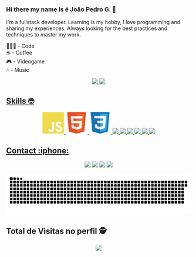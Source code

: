 ### Hi there my name is é João Pedro G. 👋

I'm a fullstack developer. Learning is my hobby, I love programming and sharing my experiences. Always looking for the best practices and techniques to master my work. 

👨🏽‍💻 - Code <br>
☕ - Coffee <br>
🎮 - Videogame <br>
🎶 - Music <br>

<div align="center">
  <a href="https://github.com/JP-dev99">
  <img height="155em" src="https://github-readme-stats.vercel.app/api?username=JP-dev99&show_icons=true&theme=dark&include_all_commits=true&count_private=true"/>
  <img height="155em" src="https://github-readme-stats.vercel.app/api/top-langs/?username=JP-dev99&layout=compact&langs_count=7&theme=dark"/>
</div>
  
## Skills 🤓 

<p align="center">
  
  <img height="60" src="https://raw.githubusercontent.com/devicons/devicon/master/icons/javascript/javascript-plain.svg">
  <img height="60" src="https://raw.githubusercontent.com/devicons/devicon/master/icons/html5/html5-original.svg">
  <img height="60" src="https://raw.githubusercontent.com/devicons/devicon/master/icons/css3/css3-original.svg">
  <img height="60" src="https://cdn.jsdelivr.net/gh/devicons/devicon/icons/laravel/laravel-plain-wordmark.svg"/>
  <img height="60" src="https://cdn.jsdelivr.net/gh/devicons/devicon/icons/bootstrap/bootstrap-plain-wordmark.svg"/>
  <img height="60" src="https://cdn.jsdelivr.net/gh/devicons/devicon/icons/git/git-plain.svg"/>
  <img height="60" src="https://cdn.jsdelivr.net/gh/devicons/devicon/icons/mysql/mysql-plain.svg"/>
  <img height="60" src="https://cdn.jsdelivr.net/gh/devicons/devicon/icons/php/php-original.svg"/>
  <img height="60" src="https://cdn.jsdelivr.net/gh/devicons/devicon/icons/tailwindcss/tailwindcss-plain.svg" />

 
  
</p>
    
<h2> Contact :iphone: </h2>
  
<div align="center">
  
<a href="https://www.instagram.com/jpedro.dev/" target="_blank"><img src="https://img.shields.io/badge/-Instagram-%23E4405F?style=for-the-badge&logo=instagram&logoColor=white" target="_blank"></a>
<a href="https://discord.gg/Hh7R8AE6" target="_blank"><img src="https://img.shields.io/badge/Discord-7289DA?style=for-the-badge&logo=discord&logoColor=white" target="_blank"></a> 
<a href = "mailto:joaocitimo@gmail.com"><img src="https://img.shields.io/badge/-Gmail-%23333?style=for-the-badge&logo=gmail&logoColor=white" target="_blank"></a>
<a href="https://www.linkedin.com/in/jo%C3%A3o-pedro-gomes-de-sena-552132210/" target="_blank"><img src="https://img.shields.io/badge/-LinkedIn-%230077B5?style=for-the-badge&logo=linkedin&logoColor=white" target="_blank"></a> 

 ![Snake animation](https://github.com/JP-dev99/JP-dev99/blob/output/github-contribution-grid-snake.svg)
  
</div>
  
<!-- <p align="center"> 
  
  <div align="center">
  <a href="https://app.daily.dev/DailyDevTips"><img src="https://github.com/JP-dev99/JP-dev99/blob/main/devcard.svg" width="300" alt="João Pedro G."/></a>
  </div> -->
  
 ## Total de Visitas no perfil :detective: <br>
 <p align="center"> 
   <img alingn="center" src="https://profile-counter.glitch.me/JP-dev99/count.svg" />
 </p>
